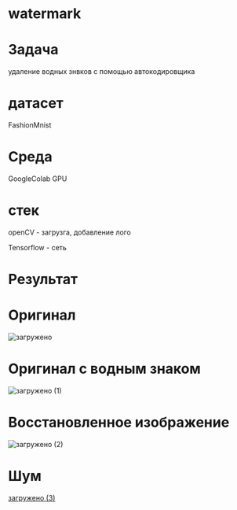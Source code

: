 # watermark

# Задача

удаление водных знвков с помощью автокодировщика

# датасет 

FashionMnist

# Среда

GoogleColab GPU

# стек

openCV - загрузга, добавление лого

Tensorflow - сеть

# Результат

# Оригинал
![загружено](https://github.com/user-attachments/assets/bce53471-7b96-4c46-9609-61a22fdf9fa5)

# Оригинал с водным знаком
![загружено (1)](https://github.com/user-attachments/assets/74faeeca-2dec-4162-a6e7-f5cc7e7ddb91)

# Восстановленное изображение
![загружено (2)](https://github.com/user-attachments/assets/5ed9c1b1-c8d4-41c6-b250-3adbaec8a2fb)

# Шум
[загружено (3)](https://github.com/user-attachments/assets/d418dcab-794c-4842-82d2-8598586b84f1)
